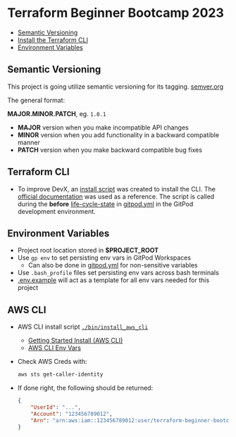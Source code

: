 # Terraform Beginner Bootcamp 2023

- [Semantic Versioning](#semantic-versioning)
- [Install the Terraform CLI](#terraform-cli)
- [Environment Variables](#environment-variables)


## Semantic Versioning 

This project is going utilize semantic versioning for its tagging.
[semver.org](https://semver.org/)

The general format:

 **MAJOR.MINOR.PATCH**, eg. `1.0.1`

- **MAJOR** version when you make incompatible API changes
- **MINOR** version when you add functionality in a backward compatible manner
- **PATCH** version when you make backward compatible bug fixes

## Terraform CLI

- To improve DevX, an [install script](./bin/install_terraform_cli) was created to install the CLI. The [official documentation](https://developer.hashicorp.com/terraform/tutorials/aws-get-started/install-cli) was used as a reference. The script is called during the **before** [life-cycle-state](https://www.gitpod.io/docs/configure/workspaces/workspace-lifecycle) in [gitpod.yml](./.gitpod.yml) in the GitPod development environment.

## Environment Variables

- Project root location stored in **$PROJECT_ROOT**
- Use `gp env` to set persisting env vars in GitPod Workspaces
    - Can also be done in [gitpod.yml](./.gitpod.yml) for non-sensitive variables
- Use `.bash_profile` files set persisting env vars across bash terminals
- [.env.example](./.env.example) will act as a template for all env vars needed for this project

## AWS CLI

- AWS CLI install script [`./bin/install_aws_cli`](./bin/install_aws_cli)
    - [Getting Started Install (AWS CLI)](https://docs.aws.amazon.com/cli/latest/userguide/getting-started-install.html)
    - [AWS CLI Env Vars](https://docs.aws.amazon.com/cli/latest/userguide/cli-configure-envvars.html)

- Check AWS Creds with:
    ```sh
    aws sts get-caller-identity
    ```
- If done right, the following should be returned:
    ```json
    {
        "UserId": "...",
        "Account": "123456789012",
        "Arn": "arn:aws:iam::123456789012:user/terraform-beginner-bootcamp"
    }
    ```

